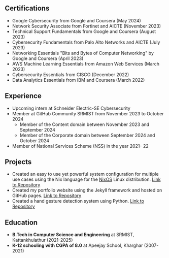 ## Certifications
* Google Cybersecurity from Google and Coursera (May 2024)
* Network Security Associate from Fortinet and AICTE (November 2023)
* Technical Support Fundamentals from Google and Coursera (August 2023)
* Cybersecurity Fundamentals from Palo Alto Networks and AICTE (July 2023)
* Networking Essentials "Bits and Bytes of Computer Networking" by Google and Coursera (April 2023)
* AWS Machine Learning Essentials from Amazon Web Services (March 2023)
* Cybersecurity Essentials from CISCO (December 2022)
* Data Analytics Essentials from IBM and Coursera (March 2022)

## Experience
* Upcoming intern at Schneider Electric-SE Cybersecurity
* Member at GitHub Community SRMIST from November 2023 to October 2024
    * Member of the Content domain between November 2023 and September 2024
    * Member of the Corporate domain between September 2024 and October 2024
* Member of National Services Scheme (NSS) in the year 2021- 22

## Projects
* Created an easy to use yet powerful system configuration for multiple use cases using the Nix language for the [NixOS](https://www.nixos.org) Linux distribution. [Link to Repository](github.com/sid3425/nixconfig)
* Created my portfolio website using the Jekyll framework and hosted on GitHub pages. [Link to Repository](github.com/sid3425/sid3425.github.io)
* Created a hand gesture detection system using Python. [Link to Repository](github.com/sid3425/Hand-Gesture-Detection)

## Education
* __B.Tech in Computer Science and Engineering__ at SRMIST, Kattankhulathur (2021-2025)
* __K-12 schooling with CGPA of 8.0__ at Apeejay School, Kharghar (2007-2021)
